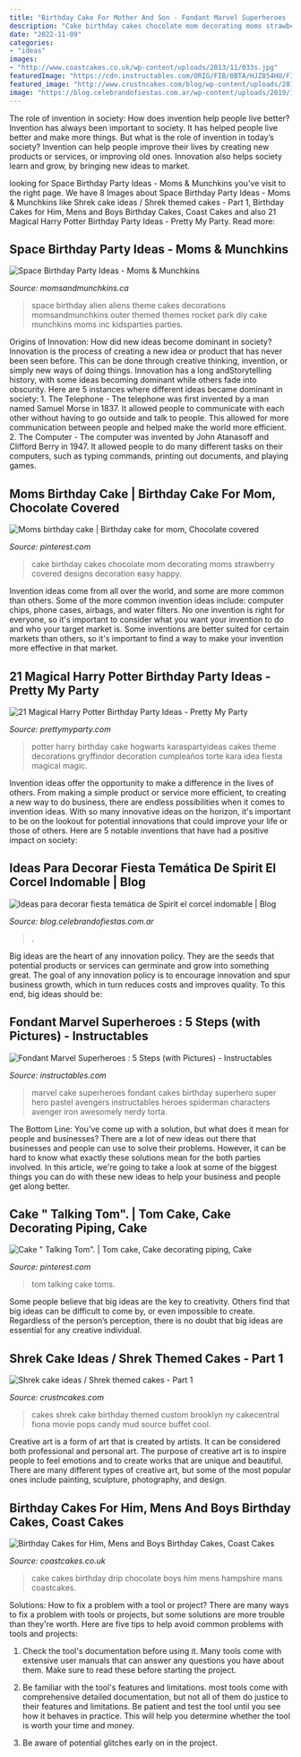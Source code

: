 ```yaml
---
title: "Birthday Cake For Mother And Son - Fondant Marvel Superheroes : 5 Steps (with Pictures)"
description: "Cake birthday cakes chocolate mom decorating moms strawberry covered designs decoration easy happy"
date: "2022-11-09"
categories:
- "ideas"
images:
- "http://www.coastcakes.co.uk/wp-content/uploads/2013/11/033s.jpg"
featuredImage: "https://cdn.instructables.com/ORIG/FIB/0BTA/HJZ854HU/FIB0BTAHJZ854HU.jpg?frame=1&amp;width=2100"
featured_image: "http://www.crustncakes.com/blog/wp-content/uploads/2015/07/c43121443a24131862edb0bdef337266.jpg"
image: "https://blog.celebrandofiestas.com.ar/wp-content/uploads/2019/12/torta_cake_spirit_decoracion_fiesta_celebrando-1-768x1024.jpg"
---
```



The role of invention in society: How does invention help people live better?
Invention has always been important to society. It has helped people live better and make more things. But what is the role of invention in today’s society? Invention can help people improve their lives by creating new products or services, or improving old ones. Innovation also helps society learn and grow, by bringing new ideas to market.

	

		
looking for Space Birthday Party Ideas - Moms &amp; Munchkins you've visit to the right page. We have 8 Images about Space Birthday Party Ideas - Moms &amp; Munchkins like Shrek cake ideas / Shrek themed cakes - Part 1, Birthday Cakes for Him, Mens and Boys Birthday Cakes, Coast Cakes and also 21 Magical Harry Potter Birthday Party Ideas - Pretty My Party. Read more:
		
    
## Space Birthday Party Ideas - Moms &amp; Munchkins

<img loading=lazy src="http://www.momsandmunchkins.ca/wp-content/uploads/2014/02/space-birthday-party-ideas.jpg" onerror="this.onerror=null;this.src='https://tse4.mm.bing.net/th?id=OIP.dzZH7xOrLmURAYjlSMGRwgHaSZ&amp;pid=15.1';" alt="Space Birthday Party Ideas - Moms &amp; Munchkins">

_Source: momsandmunchkins.ca_

>space birthday alien aliens theme cakes decorations momsandmunchkins outer themed themes rocket park diy cake munchkins moms inc kidsparties parties. 

	

Origins of Innovation: How did new ideas become dominant in society?
Innovation is the process of creating a new idea or product that has never been seen before. This can be done through creative thinking, invention, or simply new ways of doing things. Innovation has a long andStorytelling history, with some ideas becoming dominant while others fade into obscurity. Here are 5 instances where different ideas became dominant in society: 1. The Telephone - The telephone was first invented by a man named Samuel Morse in 1837. It allowed people to communicate with each other without having to go outside and talk to people. This allowed for more communication between people and helped make the world more efficient. 2. The Computer - The computer was invented by John Atanasoff and Clifford Berry in 1947. It allowed people to do many different tasks on their computers, such as typing commands, printing out documents, and playing games.

    
## Moms Birthday Cake | Birthday Cake For Mom, Chocolate Covered

<img loading=lazy src="https://i.pinimg.com/736x/36/c2/15/36c2150f86f195d26095f83cc6a4607f--mom-birthday-cakes.jpg" onerror="this.onerror=null;this.src='https://tse3.mm.bing.net/th?id=OIP.mySMh1pJiP5ydgoZgc2TowHaNK&amp;pid=15.1';" alt="Moms birthday cake | Birthday cake for mom, Chocolate covered">

_Source: pinterest.com_

>cake birthday cakes chocolate mom decorating moms strawberry covered designs decoration easy happy. 

	

Invention ideas come from all over the world, and some are more common than others. Some of the more common invention ideas include: computer chips, phone cases, airbags, and water filters. No one invention is right for everyone, so it's important to consider what you want your invention to do and who your target market is. Some inventions are better suited for certain markets than others, so it's important to find a way to make your invention more effective in that market.

    
## 21 Magical Harry Potter Birthday Party Ideas - Pretty My Party

<img loading=lazy src="https://www.prettymyparty.com/wp-content/uploads/2017/07/harry-potter-birthday-cake-e1500691012615.jpg" onerror="this.onerror=null;this.src='https://tse1.mm.bing.net/th?id=OIP.qj0zmbtx7daxmAVyMjfIOQHaLH&amp;pid=15.1';" alt="21 Magical Harry Potter Birthday Party Ideas - Pretty My Party">

_Source: prettymyparty.com_

>potter harry birthday cake hogwarts karaspartyideas cakes theme decorations gryffindor decoration cumpleaños torte kara idea fiesta magical magic. 

	

Invention ideas offer the opportunity to make a difference in the lives of others. From making a simple product or service more efficient, to creating a new way to do business, there are endless possibilities when it comes to invention ideas. With so many innovative ideas on the horizon, it's important to be on the lookout for potential innovations that could improve your life or those of others. Here are 5 notable inventions that have had a positive impact on society: 
    
## Ideas Para Decorar Fiesta Temática De Spirit El Corcel Indomable | Blog

<img loading=lazy src="https://blog.celebrandofiestas.com.ar/wp-content/uploads/2019/12/torta_cake_spirit_decoracion_fiesta_celebrando-1-768x1024.jpg" onerror="this.onerror=null;this.src='https://tse3.mm.bing.net/th?id=OIP.i35Q9VEJLWlrkosf8zkMawHaJ4&amp;pid=15.1';" alt="Ideas para decorar fiesta temática de Spirit el corcel indomable | Blog">

_Source: blog.celebrandofiestas.com.ar_

>. 

	

Big ideas are the heart of any innovation policy. They are the seeds that potential products or services can germinate and grow into something great. The goal of any innovation policy is to encourage innovation and spur business growth, which in turn reduces costs and improves quality. To this end, big ideas should be: 

    
## Fondant Marvel Superheroes : 5 Steps (with Pictures) - Instructables

<img loading=lazy src="https://cdn.instructables.com/ORIG/FIB/0BTA/HJZ854HU/FIB0BTAHJZ854HU.jpg?frame=1&amp;width=2100" onerror="this.onerror=null;this.src='https://tse1.mm.bing.net/th?id=OIP.cWb85uvIRt_s0QQk2x3UtgHaKA&amp;pid=15.1';" alt="Fondant Marvel Superheroes : 5 Steps (with Pictures) - Instructables">

_Source: instructables.com_

>marvel cake superheroes fondant cakes birthday superhero super hero pastel avengers instructables heroes spiderman characters avenger iron awesomely nerdy torta. 

	

The Bottom Line: You’ve come up with a solution, but what does it mean for people and businesses?
There are a lot of new ideas out there that businesses and people can use to solve their problems. However, it can be hard to know what exactly these solutions mean for the both parties involved. In this article, we're going to take a look at some of the biggest things you can do with these new ideas to help your business and people get along better.

    
## Cake &quot; Talking Tom&quot;. | Tom Cake, Cake Decorating Piping, Cake

<img loading=lazy src="https://i.pinimg.com/736x/07/10/fa/0710fabcdf205227aa68fb3d06653244--fondant-toms.jpg" onerror="this.onerror=null;this.src='https://tse3.mm.bing.net/th?id=OIP.gUx0Ut54g1KvLyuMbTzjNQHaKF&amp;pid=15.1';" alt="Cake &quot; Talking Tom&quot;. | Tom cake, Cake decorating piping, Cake">

_Source: pinterest.com_

>tom talking cake toms. 

	

Some people believe that big ideas are the key to creativity. Others find that big ideas can be difficult to come by, or even impossible to create. Regardless of the person’s perception, there is no doubt that big ideas are essential for any creative individual.

    
## Shrek Cake Ideas / Shrek Themed Cakes - Part 1

<img loading=lazy src="http://www.crustncakes.com/blog/wp-content/uploads/2015/07/c43121443a24131862edb0bdef337266.jpg" onerror="this.onerror=null;this.src='https://tse1.mm.bing.net/th?id=OIP.oFg_dqsXLajXKJor9mRmdgHaJ4&amp;pid=15.1';" alt="Shrek cake ideas / Shrek themed cakes - Part 1">

_Source: crustncakes.com_

>cakes shrek cake birthday themed custom brooklyn ny cakecentral fiona movie pops candy mud source buffet cool. 

	

Creative art is a form of art that is created by artists. It can be considered both professional and personal art. The purpose of creative art is to inspire people to feel emotions and to create works that are unique and beautiful. There are many different types of creative art, but some of the most popular ones include painting, sculpture, photography, and design.

    
## Birthday Cakes For Him, Mens And Boys Birthday Cakes, Coast Cakes

<img loading=lazy src="http://www.coastcakes.co.uk/wp-content/uploads/2013/11/033s.jpg" onerror="this.onerror=null;this.src='https://tse2.mm.bing.net/th?id=OIP.7RTNCfwTFxDJbU5OfaQE3gHaL_&amp;pid=15.1';" alt="Birthday Cakes for Him, Mens and Boys Birthday Cakes, Coast Cakes">

_Source: coastcakes.co.uk_

>cake cakes birthday drip chocolate boys him mens hampshire mans coastcakes. 

	

Solutions: How to fix a problem with a tool or project?
There are many ways to fix a problem with tools or projects, but some solutions are more trouble than they're worth. Here are five tips to help avoid common problems with tools and projects:
1. Check the tool's documentation before using it. Many tools come with extensive user manuals that can answer any questions you have about them. Make sure to read these before starting the project.

2. Be familiar with the tool's features and limitations. most tools come with comprehensive detailed documentation, but not all of them do justice to their features and limitations. Be patient and test the tool until you see how it behaves in practice. This will help you determine whether the tool is worth your time and money.

3. Be aware of potential glitches early on in the project.

